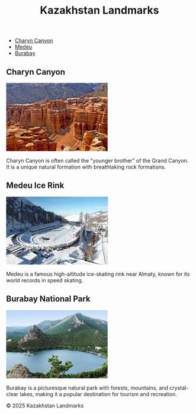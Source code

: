 <!DOCTYPE html>
<html lang="en">
<head>
    <meta charset="UTF-8">
    <meta name="viewport" content="width=device-width, initial-scale=1.0">
    <title>Kazakhstan Landmarks</title>
    <link rel="stylesheet" href="stylesheet.css">
</head>
<body>
    <header>
        <h1>Kazakhstan Landmarks</h1>
    </header>
    <nav>
        <ul>
            <li><a href="#charyn.html">Charyn Canyon</a></li>
            <li><a href="#almaty.html">Medeu</a></li>
            <li><a href="#burabay.html">Burabay</a></li>
        </ul>
    </nav>
    <main>
        <section id="charyn">
            <h2>Charyn Canyon</h2>
            <img src="charyn.jpg" alt="Charyn Canyon">
            <p>Charyn Canyon is often called the "younger brother" of the Grand Canyon. It is a unique natural formation with breathtaking rock formations.</p>
        </section> 
        <section id="almaty">
            <h2>Medeu Ice Rink</h2>
            <img src="medeu.jpg" alt="Medeu Ice Rink">
            <p>Medeu is a famous high-altitude ice-skating rink near Almaty, known for its world records in speed skating.</p>
        </section>
        <section id="burabay">
            <h2>Burabay National Park</h2>
            <img src="burabay.jpg" alt="Burabay National Park">
            <p>Burabay is a picturesque natural park with forests, mountains, and crystal-clear lakes, making it a popular destination for tourism and recreation.</p>
        </section>
    </main>
    <footer>
        <p>&copy; 2025 Kazakhstan Landmarks</p>
    </footer>
</body>
</html>

